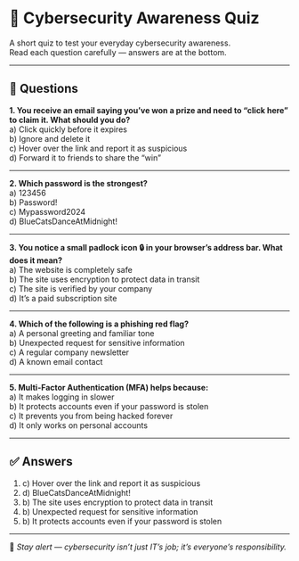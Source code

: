 # 🧠 Cybersecurity Awareness Quiz

A short quiz to test your everyday cybersecurity awareness.  
Read each question carefully — answers are at the bottom.

---

## 🔹 Questions

**1. You receive an email saying you’ve won a prize and need to “click here” to claim it. What should you do?**  
a) Click quickly before it expires  
b) Ignore and delete it  
c) Hover over the link and report it as suspicious  
d) Forward it to friends to share the “win”  

---

**2. Which password is the strongest?**  
a) 123456  
b) Password!  
c) Mypassword2024  
d) BlueCatsDanceAtMidnight!  

---

**3. You notice a small padlock icon 🔒 in your browser’s address bar. What does it mean?**  
a) The website is completely safe  
b) The site uses encryption to protect data in transit  
c) The site is verified by your company  
d) It’s a paid subscription site  

---

**4. Which of the following is a phishing red flag?**  
a) A personal greeting and familiar tone  
b) Unexpected request for sensitive information  
c) A regular company newsletter  
d) A known email contact  

---

**5. Multi-Factor Authentication (MFA) helps because:**  
a) It makes logging in slower  
b) It protects accounts even if your password is stolen  
c) It prevents you from being hacked forever  
d) It only works on personal accounts  

---

## ✅ Answers
1. c) Hover over the link and report it as suspicious  
2. d) BlueCatsDanceAtMidnight!  
3. b) The site uses encryption to protect data in transit  
4. b) Unexpected request for sensitive information  
5. b) It protects accounts even if your password is stolen  

---

📌 *Stay alert — cybersecurity isn’t just IT’s job; it’s everyone’s responsibility.*  
